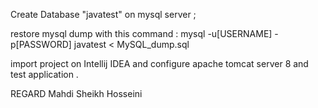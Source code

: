 Create Database "javatest" on mysql server ;

restore mysql dump with this command : 
mysql -u[USERNAME] -p[PASSWORD] javatest < MySQL_dump.sql 

import project on Intellij IDEA and configure apache tomcat server 8 and test application .

REGARD
Mahdi Sheikh Hosseini
